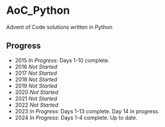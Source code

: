 # AoC_Python
Advent of Code solutions written in Python

## Progress
- 2015
    *In Progress*: Days 1-10 complete.
- 2016
    *Not Started*
- 2017
    *Not Started*
- 2018
    *Not Started*
- 2019
    *Not Started*
- 2020
    *Not Started*
- 2021
    *Not Started*
- 2022
    *Not Started*
- 2023
    *In Progress*: Days 1-13 complete. Day 14 in progress.
- 2024
    *In Progress*: Days 1-4 complete. Up to date.
